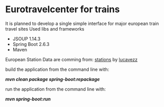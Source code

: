 # Eurotravelcenter for trains
It is planned to develop a single simple interface for major european train travel sites
Used libs and frameworks
- JSOUP 1.14.3
- Spring Boot 2.6.3
- Maven

European Station Data are comming from:
[stations](https://github.com/trainline-eu/stations) 
by [lucavezz](https://github.com/lucavezz)

build the application from the command line with:

***mvn clean package spring-boot:repackage***

run the application from the command line with:

***mvn spring-boot:run***
